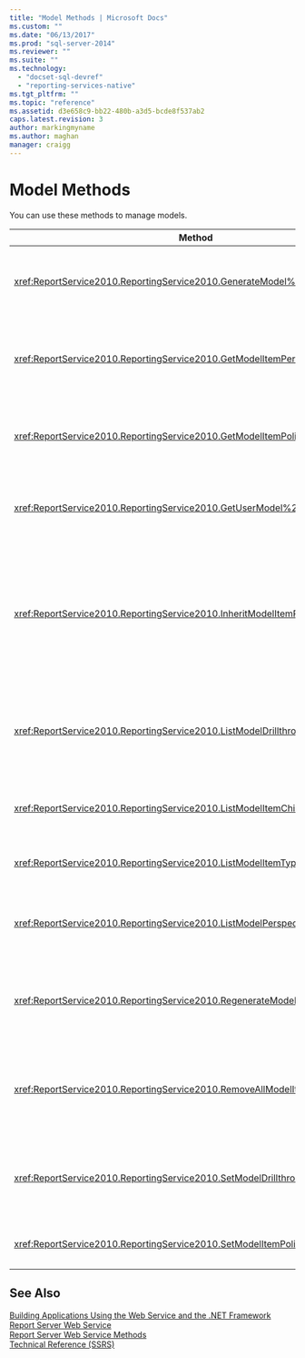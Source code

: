 ```yaml
---
title: "Model Methods | Microsoft Docs"
ms.custom: ""
ms.date: "06/13/2017"
ms.prod: "sql-server-2014"
ms.reviewer: ""
ms.suite: ""
ms.technology: 
  - "docset-sql-devref"
  - "reporting-services-native"
ms.tgt_pltfrm: ""
ms.topic: "reference"
ms.assetid: d3e658c9-bb22-480b-a3d5-bcde8f537ab2
caps.latest.revision: 3
author: markingmyname
ms.author: maghan
manager: craigg
---
```

# Model Methods
  You can use these methods to manage models.  
  
|Method|Action|  
|------------|------------|  
|<xref:ReportService2010.ReportingService2010.GenerateModel%2A>|Generates a default model on top of a shared data source.|  
|<xref:ReportService2010.ReportingService2010.GetModelItemPermissions%2A>|Retrieves the user permissions that are associated with the model item.|  
|<xref:ReportService2010.ReportingService2010.GetModelItemPolicies%2A>|Retrieves the policies that are associated with a model item.|  
|<xref:ReportService2010.ReportingService2010.GetUserModel%2A>|Returns the semantic piece of a model for the current user.|  
|<xref:ReportService2010.ReportingService2010.InheritModelItemParentSecurity%2A>|Deletes the policies that are associated with a model item and causes the model item to inherit the policies from its parent.|  
|<xref:ReportService2010.ReportingService2010.ListModelDrillthroughReports%2A>|Lists drillthrough reports that are associated with an entity in a model.|  
|<xref:ReportService2010.ReportingService2010.ListModelItemChildren%2A>|Returns an array of model item child elements.|  
|<xref:ReportService2010.ReportingService2010.ListModelItemTypes%2A>|Returns a list of supported model item types.|  
|<xref:ReportService2010.ReportingService2010.ListModelPerspectives%2A>|Lists models and perspectives that are available to the user.|  
|<xref:ReportService2010.ReportingService2010.RegenerateModel%2A>|Updates an existing model based on changes to the data source schema.|  
|<xref:ReportService2010.ReportingService2010.RemoveAllModelItemPolicies%2A>|Deletes all policies that are associated with model items in the specified model.|  
|<xref:ReportService2010.ReportingService2010.SetModelDrillthroughReports%2A>|Associates a set of drillthrough reports together with a model.|  
|<xref:ReportService2010.ReportingService2010.SetModelItemPolicies%2A>|Sets security policies on a model item.|  
  
## See Also  
 [Building Applications Using the Web Service and the .NET Framework](../net-framework/building-applications-using-the-web-service-and-the-net-framework.md)   
 [Report Server Web Service](../report-server-web-service.md)   
 [Report Server Web Service Methods](report-server-web-service-methods.md)   
 [Technical Reference &#40;SSRS&#41;](../../technical-reference-ssrs.md)  
  
  
